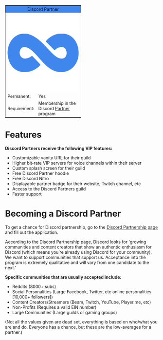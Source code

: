 <!-- TITLE: Partner -->

<!--SUBTITLE: A Discord Partner is someone with a large following or server who applies and is accepted by Discord to receive VIP features for themselves and their guild. -->

<table style="width:250px; border:1px solid black; float:center">
<tr>
<td colspan="2" style="background-color:#4087ED; text-align:center">Discord Partner</td>
</tr>
<tr>
<td colspan="2" style="text-align:center"><img src="/uploads/icons/partner.png" alt="partner" width="256" height="256"/>
</tr>
<tr>
<td>Permanent:</td>
<td>Yes</td>
</tr>
<tr>
<td>Requirement:</td>
<td>Membership in the Discord  <a href="https://discordia.me/partner">Partner</a> program</td>
</tr>
</table> 


# Features
**Discord Partners receive the following VIP features:**
* Customizable vanity URL for their guild
* Higher bit-rate VIP servers for voice channels within their server
* Custom splash screen for their guild
* Free Discord Partner hoodie
* Free Discord Nitro
* Displayable partner badge for their website, Twitch channel, etc
* Access to the Discord Partners guild
* Faster support
# Becoming a Discord Partner
To get a chance for Discord partnership, go to the [Discord Partnership page](http://discordapp.com/partners) and fill out the application.

According to the Discord Partnership page, Discord looks for 'growing communities and content creators that show an authentic enthusiasm for Discord (which means you’re already using Discord for your community). We want to support communities that support us. Acceptance into the program is extremely qualitative and will vary from one candidate to the next.'

**Specific communities that are usually accepted include:**
* Reddits (8000+ subs)
* Social Personalities (Large Facebook, Twitter, etc online personalities [10,000+ followers])
* Content Creators/Streamers (Beam, Twitch, YouTube, Player.me, etc)
* Non-Profits (Requires a valid EIN number)
* Large Communities (Large guilds or gaming groups)

(Not all the values given are dead set, everything is based on who/what you are and do. Everyone has a chance, but these are the low-averages for a partner.)